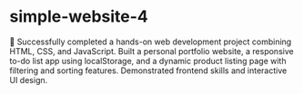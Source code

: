 # simple-website-4
🚀 Successfully completed a hands-on web development project combining HTML, CSS, and JavaScript. Built a personal portfolio website, a responsive to-do list app using localStorage, and a dynamic product listing page with filtering and sorting features. Demonstrated frontend skills and interactive UI design.
